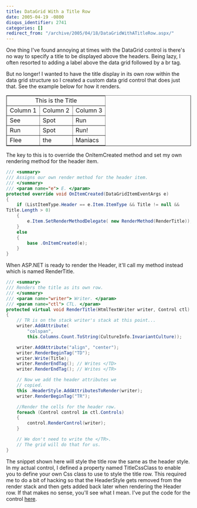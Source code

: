 ```yaml
---
title: DataGrid With a Title Row
date: 2005-04-19 -0800
disqus_identifier: 2741
categories: []
redirect_from: "/archive/2005/04/18/DataGridWithATitleRow.aspx/"
---
```


One thing I've found annoying at times with the DataGrid control is
there's no way to specify a title to be displayed above the headers.
Being lazy, I often resorted to adding a label above the data grid
followed by a br tag.

But no longer! I wanted to have the title display in its own row within
the data grid structure so I created a custom data grid control that
does just that. See the example below for how it renders.

<table id="gridtemplated" style="border-collapse: collapse;" border="1" cellspacing="0" rules="all">
    <tbody>
        <tr class="grid_title">
            <td colspan="3" align="center">This is the Title</td>
        </tr>
        <tr class="grid_header">
            <td>Column 1</td>
            <td>Column 2</td>
            <td>Column 3</td>
        </tr>
        <tr>
            <td>
                <span>See</span>
            </td>
            <td>Spot</td>
            <td>
                <span>Run</span>
            </td>
        </tr>
        <tr>
            <td>
                <span>Run</span>
            </td>
            <td>Spot</td>
            <td>
                <span>Run!</span>
            </td>
        </tr>
        <tr>
            <td>
                <span>Flee</span>
            </td>
            <td>the</td>
            <td>
                <span>Maniacs</span>
            </td>
        </tr>
    </tbody>
</table>

The key to this is to override the OnItemCreated method and set my own
rendering method for the header item.

```csharp
/// <summary>
/// Assigns our own render method for the header item.
/// </summary>
/// <param name="e"> E. </param>
protected override void OnItemCreated(DataGridItemEventArgs e)
{
    if (ListItemType.Header == e.Item.ItemType && Title != null &&
Title.Length > 0)
    {
        e.Item.SetRenderMethodDelegate( new RenderMethod(RenderTitle));
    }
    else
    {
        base .OnItemCreated(e);
    }
}
```

When ASP.NET is ready to render the Header, it'll call my method instead
which is named RenderTitle.

```csharp
/// <summary>
/// Renders the title as its own row.
/// </summary>
/// <param name="writer"> Writer. </param>
/// <param name="ctl"> CTL. </param>
protected virtual void RenderTitle(HtmlTextWriter writer, Control ctl)
{
    // TR is on the stack writer's stack at this point...
    writer.AddAttribute(
        "colspan",
        this.Columns.Count.ToString(CultureInfo.InvariantCulture));

    writer.AddAttribute("align", "center");
    writer.RenderBeginTag("TD");
    writer.Write(Title);
    writer.RenderEndTag(); // Writes </TD>
    writer.RenderEndTag(); // Writes </TR>

    // Now we add the header attributes we
    // copied.
    this .HeaderStyle.AddAttributesToRender(writer);
    writer.RenderBeginTag("TR");

    //Render the cells for the header row.
    foreach (Control control in ctl.Controls)
    {
        control.RenderControl(writer);
    }

    // We don't need to write the </TR>.
    // The grid will do that for us.
}
```

The snippet shown here will style the title row the same as the header
style. In my actual control, I defined a property named TitleCssClass to
enable you to define your own Css class to use to style the title row.
This required me to do a bit of hacking so that the HeaderStyle gets
removed from the render stack and then gets added back later when
rendering the Header row. If that makes no sense, you'll see what I
mean. I've put the code for the control
[here](https://haacked.com/code/TitledDataGrid.zip).
